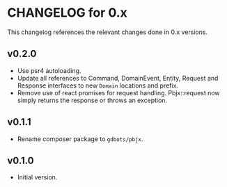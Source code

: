 # CHANGELOG for 0.x
This changelog references the relevant changes done in 0.x versions.


## v0.2.0
* Use psr4 autoloading.
* Update all references to Command, DomainEvent, Entity, Request and Response interfaces to new `Domain` locations and prefix.
* Remove use of react promises for request handling.  Pbjx::request now simply returns the response or throws an exception.


## v0.1.1
* Rename composer package to `gdbots/pbjx`.


## v0.1.0
* Initial version.
